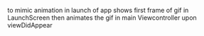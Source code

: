 to mimic animation in launch of app
shows first frame of gif in LaunchScreen 
then animates the gif in main Viewcontroller upon viewDidAppear
